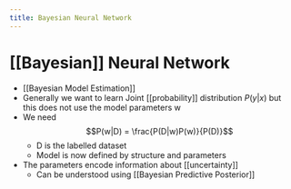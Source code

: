 ```yaml
---
title: Bayesian Neural Network
---
```


# [[Bayesian]] Neural Network
- [[Bayesian Model Estimation]]
- Generally we want to learn Joint [[probability]] distribution $P(y|x)$ but this does not use the model parameters w
- We need $$P(w|D) = \frac{P(D|w)P(w)}{P(D)}$$
	- D is the labelled dataset
	- Model is now defined by structure and parameters
- The parameters encode information about [[uncertainty]]
	- Can be understood using [[Bayesian Predictive Posterior]]


















































